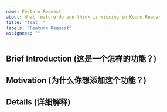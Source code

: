```yaml
---
name: Feature Request
about: What feature do you think is missing in Koodo Reader
title: "feat: "
labels: "Feature Request"
assignees: ""
---
```


<!--
  This is issue template for feature request, please fill out your answer in the blank space.

  这是一个报告bug的模板，请在尖括号的外面回答以下问题
-->

## Brief Introduction (这是一个怎样的功能？)

<!--
  Introduction about this feature

  对这个新功能的一段描述
-->

## Motivation (为什么你想添加这个功能？)

<!--
  Why do you think it's necessary for Koodo Reader to have this feature?

  为什么你希望在 Koodo Reader 中使用这个功能？
-->

## Details (详细解释)

<!--
  Details about this feature, please ignore this part, if this is small feature.

  详细描述这个新功能，如果这是一个小功能，你可以忽略这部分。
-->
